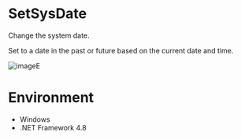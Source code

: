 # SetSysDate
Change the system date.

Set to a date in the past or future based on the current date and time.

![imageE](https://user-images.githubusercontent.com/99333667/158909974-8a589da0-077d-4332-9a7e-58dd35d00641.png)

# Environment

- Windows
- .NET Framework 4.8
